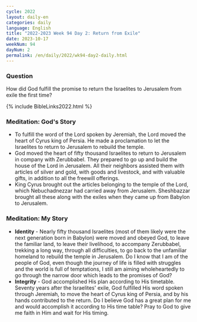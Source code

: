 ```yaml
---
cycle: 2022
layout: daily-en
categories: daily
language: English
title: "2022-2023 Week 94 Day 2: Return from Exile"
date: 2023-10-17
weekNum: 94
dayNum: 2
permalink: /en/daily/2022/wk94-day2-daily.html
---
```

### Question     
How did God fulfill the promise to return the Israelites to Jerusalem from exile the first time?

{% include BibleLinks2022.html %}

### Meditation: God's Story   
+ To fulfill the word of the Lord spoken by Jeremiah, the Lord moved the heart of Cyrus king of Persia. He made a proclamation to let the Israelites to return to Jerusalem to rebuild the temple. 
+ God moved the heart of fifty thousand Israelites to return to Jerusalem in company with Zerubbabel. They prepared to go up and build the house of the Lord in Jerusalem. All their neighbors assisted them with articles of silver and gold, with goods and livestock, and with valuable gifts, in addition to all the freewill offerings. 
+ King Cyrus brought out the articles belonging to the temple of the Lord, which Nebuchadnezzar had carried away from Jerusalem. Sheshbazzar brought all these along with the exiles when they came up from Babylon to Jerusalem. 
### Meditation: My Story   
+ **Identity** - Nearly fifty thousand Israelites (most of them likely were the next generation born in Babylon) were moved and obeyed God, to leave the familiar land, to leave their livelihood, to accompany Zerubbabel, trekking a long way, through all difficulties, to go back to the unfamiliar homeland to rebuild the temple in Jerusalem. Do I know that I am of the people of God, even though the journey of life is filled with struggles and the world is full of temptations, I still am aiming wholeheartedly to go through the narrow door which leads to the promises of God? 
+ **Integrity** - God accomplished His plan according to His timetable. Seventy years after the Israelites' exile, God fulfilled His word spoken through Jeremiah, to move the heart of Cyrus king of Persia, and by his hands contributed to the return. Do I believe God has a great plan for me and would accomplish it according to His time table? Pray to God to give me faith in Him and wait for His timing. 
